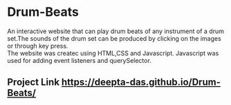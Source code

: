 # Drum-Beats
An interactive website that can play drum beats of any instrument of a drum set.The sounds of the drum set can be produced by clicking on the images or through key press.\
The website was createc using HTML,CSS and Javascript.  Javascript was used for adding event listeners and querySelector.  

## Project Link https://deepta-das.github.io/Drum-Beats/

